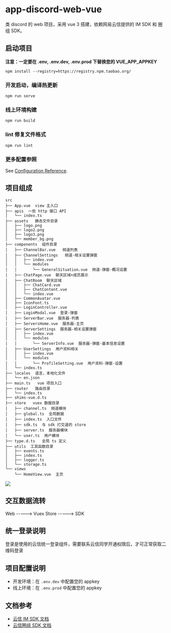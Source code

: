 # app-discord-web-vue

类 discord 的 web 项目，采用 vue 3 搭建，依赖网易云信提供的 IM SDK 和 圈组 SDK。

## 启动项目

**注意：一定要在 .env, .env.dev, .env.prod 下替换您的 VUE_APP_APPKEY**

```
npm install --registry=https://registry.npm.taobao.org/
```

### 开发启动，编译热更新

```
npm run serve
```

### 线上环境构建

```
npm run build
```

### lint 修复文件格式

```
npm run lint
```

### 更多配置参照

See [Configuration Reference](https://cli.vuejs.org/config/).

## 项目组成

```
src
├── App.vue  view 主入口
├── apis  一些 http 接口 API
│   └── index.ts
├── assets   静态文件目录
│   ├── logo.png
│   ├── logo2.png
│   ├── logo3.png
│   └── member_bg.png
├── components  组件目录
│   ├── ChannelBar.vue   频道列表
│   ├── ChannelSettings   频道-相关设置弹窗
│   │   ├── index.vue
│   │   └── modules
│   │       └── GeneralSituation.vue  频道-弹窗-概况设置
│   ├── ChatPage.vue  聊天区域+成员展示
│   ├── ChatRoom  聊天区域
│   │   ├── ChatCard.vue
│   │   ├── ChatContent.vue
│   │   └── index.vue
│   ├── CommonAvatar.vue
│   ├── IconFont.ts
│   ├── LoginController.vue
│   ├── LoginModal.vue  登录-弹窗
│   ├── ServerBar.vue  服务器-列表
│   ├── ServersHome.vue  服务器-主页
│   ├── ServerSettings  服务器-相关设置弹窗
│   │   ├── index.vue
│   │   └── modules
│   │       └── ServerInfo.vue  服务器-弹窗-基本信息设置
│   ├── UserSettings  用户资料相关
│   │   ├── index.vue
│   │   └── modules
│   │       └── ProfileSetting.vue  用户资料-弹窗-设置
│   └── index.ts
├── locales  语言，本地化文件
│   └── en.json
├── main.ts   vue 项目入口
├── router   路由目录
│   └── index.ts
├── shims-vue.d.ts
├── store   vuex 数据目录
│   ├── channel.ts  频道模块
│   ├── global.ts  全局数据
│   ├── index.ts  入口文件
│   ├── sdk.ts  与 sdk 打交道的 store
│   ├── server.ts  服务器模块
│   └── user.ts  用户模块
├── type.d.ts   全局 ts 定义
├── utils  工具函数目录
│   ├── events.ts
│   ├── index.ts
│   ├── logger.ts
│   └── storage.ts
└── views
    └── HomeView.vue  主页
```

![](https://yx-web-nosdn.netease.im/common/5855e3fd113c70d7d536829424719bbe/POPO20220318-113445.jpg)

## 交互数据流转

Web -----> Vuex Store -----> SDK

## 统一登录说明

登录是使用的云信统一登录组件，需要联系云信同学开通权限后，才可正常获取二维码登录

## 项目配置说明

- 开发环境：在 `.env.dev` 中配置您的 appkey
- 线上环境：在 `.env.prod` 中配置您的 appkey

## 文档参考

- [云信 IM SDK 文档](https://doc.yunxin.163.com/docs/TM5MzM5Njk/DY0MzYxNDc?platformId=120901)
- [云信圈组 SDK 文档](https://doc.yunxin.163.com/docs/TM5MzM5Njk/Tc4ODUzODk?platformId=120901)
